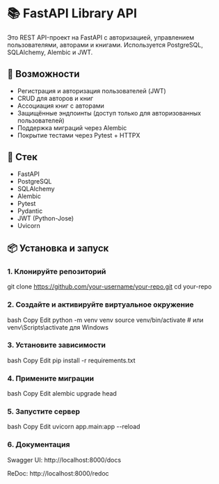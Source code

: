 # 📚 FastAPI Library API

Это REST API-проект на FastAPI с авторизацией, управлением пользователями, авторами и книгами. Используется PostgreSQL, SQLAlchemy, Alembic и JWT.

## 🚀 Возможности

- Регистрация и авторизация пользователей (JWT)
- CRUD для авторов и книг
- Ассоциация книг с авторами
- Защищённые эндпоинты (доступ только для авторизованных пользователей)
- Поддержка миграций через Alembic
- Покрытие тестами через Pytest + HTTPX

## 🧰 Стек

- FastAPI
- PostgreSQL
- SQLAlchemy
- Alembic
- Pytest
- Pydantic
- JWT (Python-Jose)
- Uvicorn

## 📦 Установка и запуск

### 1. Клонируйте репозиторий

git clone https://github.com/your-username/your-repo.git
cd your-repo

### 2. Создайте и активируйте виртуальное окружение
bash
Copy
Edit
python -m venv venv
source venv/bin/activate  # или venv\Scripts\activate для Windows
### 3. Установите зависимости
bash
Copy
Edit
pip install -r requirements.txt

### 4. Примените миграции
bash
Copy
Edit
alembic upgrade head
### 5. Запустите сервер
bash
Copy
Edit
uvicorn app.main:app --reload
### 6. Документация
Swagger UI: http://localhost:8000/docs

ReDoc: http://localhost:8000/redoc
